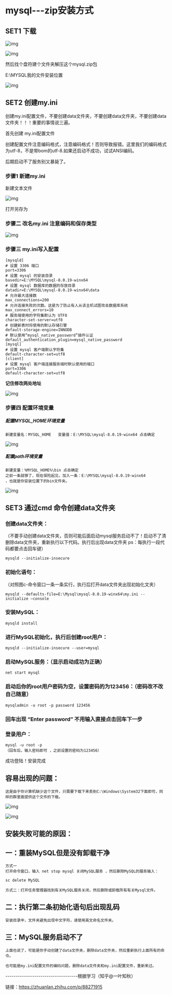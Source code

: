 # mysql---zip安装方式

## SET1 下载

[mysql下载官网直达链接]: https://dev.mysql.com/downloads/mysql/

![img](https://pic2.zhimg.com/80/v2-221d19c8c921321a9c5fbc84caae2e71_720w.jpg)

![img](https://pic2.zhimg.com/80/v2-868a0250730ae85ab40be2f3c1a21eb5_720w.jpg)



然后找个盘符建个文件夹解压这个mysql.zip包

E:\MYSQL我的文件安装位置

![img](https://github.com/mrlisir/-zip-/blob/master/picture/image-20200331091336957.png)

## SET2 创建my.ini

创建my.ini配置文件，不要创建data文件夹，不要创建data文件夹，不要创建data文件夹！！！重要的事情说三遍。

首先创建 my.ini配置文件

创建配置文件注意编码格式，注意编码格式！否则导致报错。这里我们的编码格式为utf-8，不是带bom的utf-8.如果还启动不成功，试试ANSI编码。

后期启动不了服务别又暴毙了。

### 步骤1 新建my.ini

新建文本文件

![img](https://github.com/mrlisir/-zip-/blob/master/picture/image-20200331151815921.png)

打开另存为

### 步骤二 改名my.ini 注意编码和保存类型

![img](https://github.com/mrlisir/-zip-/blob/master/picture/image-20200331151922858.png)

### 步骤三 my.ini写入配置

```text
[mysqld] 
# 设置 3306 端口 
port=3306 
# 设置 mysql 的安装目录 
basedir=E:\MYSQL\mysql-8.0.19-winx64
# 设置 mysql 数据库的数据的存放目录
datadir=E:\MYSQL\mysql-8.0.19-winx64\data
# 允许最大连接数 
max_connections=200 
# 允许连接失败的次数。这是为了防止有人从该主机试图攻击数据库系统 
max_connect_errors=10 
# 服务端使用的字符集默认为 UTF8 
character-set-server=utf8 
# 创建新表时将使用的默认存储引擎 
default-storage-engine=INNODB 
# 默认使用“mysql_native_password”插件认证 
default_authentication_plugin=mysql_native_password 
[mysql] 
# 设置 mysql 客户端默认字符集 
default-character-set=utf8 
[client] 
# 设置 mysql 客户端连接服务端时默认使用的端口 
port=3306 
default-character-set=utf8
```

**记住修改两处地址**

![img](https://github.com/mrlisir/-zip-/blob/master/picture/image-20200331152218838.png)

### 步骤四 配置环境变量

##### 配置MYSQL_HOME环境变量

```text
新建变量名：MYSQL_HOME   变量值：E:\MYSQL\mysql-8.0.19-winx64 点击确定
```

![img](https://github.com/mrlisir/-zip-/blob/master/picture/image-20200331152459399.png)

##### 配置path环境变量

```text
新建变量：%MYSQL_HOME%\bin 点击确定
之前一条就够了，现在保险起见，加入一条：E:\MYSQL\mysql-8.0.19-winx64
，也就是你安装位置下的bin文件夹。
```

![img](https://github.com/mrlisir/-zip-/blob/master/picture/image-20200331152703156.png)

## SET3 通过cmd 命令创建data文件夹

### 创建data文件夹：

（不要手动创建data文件夹，否则可能后面启动mysql服务启动不了！启动不了清删除data文件夹，重新执行以下代码。执行后出现data文件夹 ps：每执行一段代码都要点击回车键）

~~~text
mysqld --initialize-insecure
~~~

### 初始化语句：

（对照图c-命令窗口一条一条实行，执行后打开data文件夹出现初始化文夹）

~~~text
mysqld --defaults-file=E:\Mysql\mysql-8.0.19-winx64\my.ini --initialize –console
~~~

### 安装MySQL：

~~~text
mysqld install
~~~

### 进行MySQL初始化，执行后创建root用户：

~~~text
mysqld --initialize-insecure --user=mysql
~~~

### 启动MySQL服务：（显示启动成功为正确）

~~~text
net start mysql 
~~~

### 启动后你的root用户密码为空，设置密码的为123456：（密码改不改自己随意）

~~~text
mysqladmin -u root -p password 123456
~~~

### 回车出现 “Enter password” 不用输入直接点击回车下一步

### 登录用户：

~~~text
mysql -u root -p
（回车后，输入密码即可 ，之前设置的密码为123456）
~~~

成功登陆！安装完成

## 容易出现的问题：

~~~text
这是由于你计算机缺少这个文件，只需要下载下来丢到C:\Windows\System32下面即可，同样的群里面提供这个文件的下载。
~~~



![img](https://pic3.zhimg.com/80/v2-e87fa4d51a738f47af914a6a4213a75a_720w.jpg)

![img](https://pic3.zhimg.com/80/v2-167523f9d8e787c114f4c9079e794d62_720w.jpg)



## **安装失败可能的原因：**

## **一：重装MySQL但是没有卸载干净**

~~~text
方式一
打开命令窗口，输入 net stop mysql 关闭MySQL服务 ，然后删除MySQL的服务输入：

sc delete MySQL
~~~

~~~text
方式二：打开任务管理器找到有关MySQL服务关闭，然后删除或卸载所有有关Mysql文件。
~~~

## **二：执行第二条初始化语句后出现乱码**

~~~text
安装目录中，文件夹避免出现中文字符，请使用英文命名文件夹。
~~~

## **三：MySQL服务启动不了**

~~~text
上面也说了，可能是你手动创建了data文件夹，删除data文件夹，然后重新执行上面所有的命令。

也可能是my.ini配置文件的编码问题，删除data文件夹和my.ini配置文件，重新来过。
~~~

-----------------------------------根据学习（知乎@一叶知秋）

链接：https://zhuanlan.zhihu.com/p/88271915
